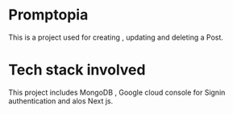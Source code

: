 # Promptopia

This is a project used for creating , updating and deleting a Post. 

# Tech stack  involved 

This project includes  MongoDB , Google cloud console for Signin authentication and alos Next js.

